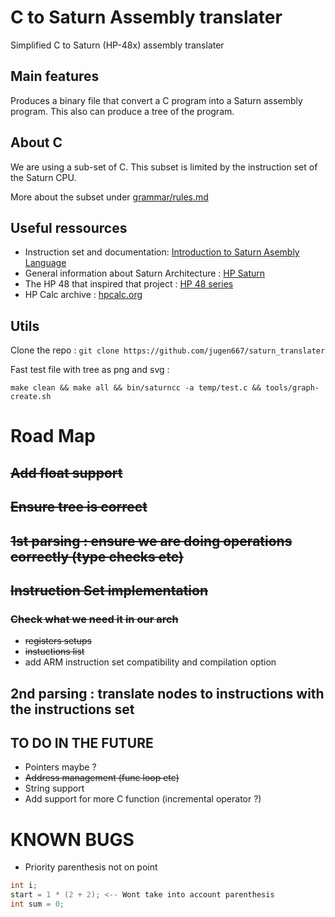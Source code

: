# C to Saturn Assembly translater
Simplified C to Saturn (HP-48x) assembly translater 

## Main features

Produces a binary file that convert a C program into a Saturn assembly program.
This also can produce a tree of the program.

## About C
We are using a sub-set of C. 
This subset is limited by the instruction set of the Saturn CPU.

More about the subset under [grammar/rules.md](https://github.com/jugen667/saturn_translater/blob/master/grammar/rules.md)

## Useful ressources
- Instruction set and documentation: [Introduction to Saturn Asembly Language](https://www.keesvandersanden.nl/calculators/downloads/Saturn_tutorial.pdf)
- General information about Saturn Architecture : [HP Saturn](https://en.wikipedia.org/wiki/HP_Saturn)
- The HP 48 that inspired that project : [HP 48 series](https://en.wikipedia.org/wiki/HP_48_series)
- HP Calc archive : [hpcalc.org](https://www.hpcalc.org/)

## Utils
Clone the repo : ```git clone https://github.com/jugen667/saturn_translater```

Fast test file with tree as png and svg :

```make clean && make all && bin/saturncc -a temp/test.c && tools/graph-create.sh```

# Road Map

## ~~Add float support~~

## ~~Ensure tree is correct~~

## ~~1st parsing : ensure we are doing operations correctly (type checks etc)~~


## ~~Instruction Set implementation~~ 

### ~~Check what we need it in our arch~~

- ~~registers setups~~
- ~~instuctions list~~
- add ARM instruction set compatibility and compilation option 


## 2nd parsing : translate nodes to instructions with the instructions set


## TO DO IN THE FUTURE ##

- Pointers maybe ?
- ~~Address management (func loop etc)~~
- String support
- Add support for more C function (incremental operator ?)


# KNOWN BUGS 

- Priority parenthesis not on point
```C
int i;
start = 1 * (2 + 2); <-- Wont take into account parenthesis
int sum = 0;
```
